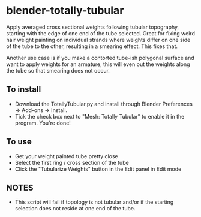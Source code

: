 # blender-totally-tubular
Apply averaged cross sectional weights following tubular topography, starting with the edge of one end of the tube selected. Great for fixing weird hair weight painting on individual strands where weights differ on one side of the tube to the other, resulting in a smearing effect. This fixes that.

Another use case is if you make a contorted tube-ish polygonal surface and want to apply weights for an armature, this will even out the weights along the tube so that smearing does not occur.

## To install
* Download the TotallyTubular.py and install through Blender Preferences -> Add-ons -> Install.
* Tick the check box next to "Mesh: Totally Tubular" to enable it in the program. You're done!

## To use
- Get your weight painted tube pretty close
- Select the first ring / cross section of the tube
- Click the "Tubularize Weights" button in the Edit panel in Edit mode

## NOTES
* This script will fail if topology is not tubular and/or if the starting selection does not reside at one end of the tube.
